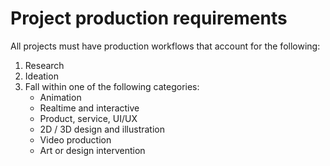 # Project production requirements

All projects must have production workflows that account for the following:

1. Research
2. Ideation
3. Fall within one of the following categories:
   * Animation
   * Realtime and interactive
   * Product, service, UI/UX
   * 2D / 3D design and illustration
   * Video production
   * Art or design intervention



